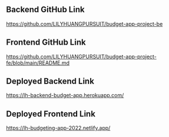 ## Backend GitHub Link
https://github.com/LILYHUANGPURSUIT/budget-app-project-be

## Frontend GitHub Link
https://github.com/LILYHUANGPURSUIT/budget-app-project-fe/blob/main/README.md

## Deployed Backend Link
 https://lh-backend-budget-app.herokuapp.com/

## Deployed Frontend Link
https://lh-budgeting-app-2022.netlify.app/